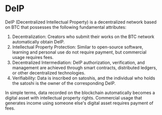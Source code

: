 DeIP
====

DeIP (Decentralized Intellectual Property) is a decentralized network based on BTC that possesses the following fundamental attributes:
1. Decentralization: Creators who submit their works on the BTC network automatically obtain DeIP.
2. Intellectual Property Protection: Similar to open-source software, learning and personal use do not require payment, but commercial usage requires fees.
3. Decentralized Intermediation: DeIP authorization, verification, and management are achieved through smart contracts, distributed ledgers, or other decentralized technologies.
4. Verifiability: Data is inscribed on satoshis, and the individual who holds the satoshi is the owner of the corresponding DeIP.

In simple terms, data recorded on the blockchain automatically becomes a digital asset with intellectual property rights. Commercial usage that generates income using someone else's digital asset requires payment of fees.